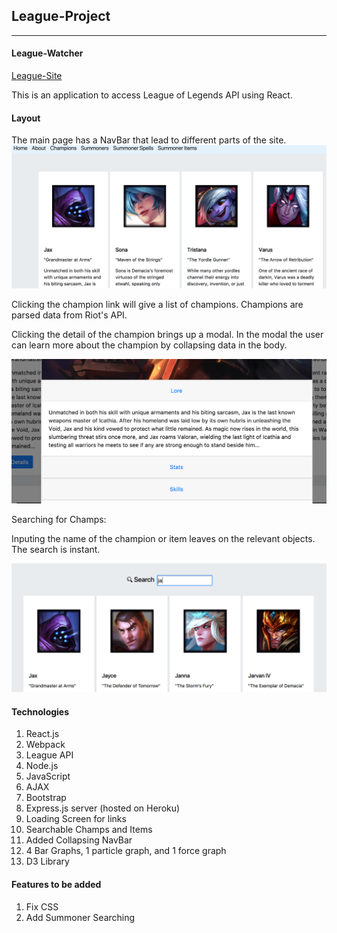 ## League-Project
---
#### League-Watcher

[League-Site](https://league-watcher.herokuapp.com/)

This is an application to access League of Legends API using React.

#### Layout
The main page has a NavBar that lead to different parts of the site.
![navbar](/src/assets/images/champs.png)

Clicking the champion link will give a list of champions.
Champions are parsed data from Riot's API.

Clicking the detail of the champion brings up a modal. In the modal
the user can learn more about the champion by collapsing data in the body.

![navbar](/src/assets/images/skills.png)

Searching for Champs:

Inputing the name of the champion or item leaves on the relevant objects.
The search is instant.

![searching](/src/assets/images/search-champs.png)


#### Technologies
1. React.js
2. Webpack
3. League API
4. Node.js
5. JavaScript
6. AJAX
7. Bootstrap
8. Express.js server (hosted on Heroku)
9. Loading Screen for links
10. Searchable Champs and Items
11. Added Collapsing NavBar
12. 4 Bar Graphs, 1 particle graph, and 1 force graph
13. D3 Library

#### Features to be added

1. Fix CSS
2. Add Summoner Searching
